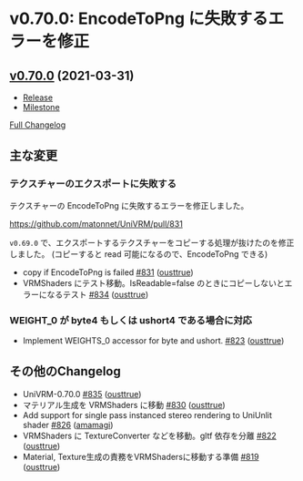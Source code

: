 # v0.70.0: EncodeToPng に失敗するエラーを修正

## [v0.70.0](https://github.com/matonnet/UniVRM/tree/v0.70.0) (2021-03-31)

* [Release](https://github.com/matonnet/UniVRM/releases/tag/v0.70.0)
* [Milestone](https://github.com/matonnet/UniVRM/milestone/32?closed=1)

[Full Changelog](https://github.com/matonnet/UniVRM/compare/v0.69.1...v0.70.0)

## 主な変更

### テクスチャーのエクスポートに失敗する

テクスチャーの EncodeToPng に失敗するエラーを修正しました。

https://github.com/matonnet/UniVRM/pull/831

`v0.69.0` で、エクスポートするテクスチャーをコピーする処理が抜けたのを修正しました。
(コピーすると read 可能になるので、EncodeToPng できる)

- copy if EncodeToPng is failed [\#831](https://github.com/matonnet/UniVRM/pull/831) ([ousttrue](https://github.com/ousttrue))
- VRMShaders にテスト移動。IsReadable=false のときにコピーしないとエラーになるテスト [\#834](https://github.com/matonnet/UniVRM/pull/834) ([ousttrue](https://github.com/ousttrue))

### WEIGHT_0 が byte4 もしくは ushort4 である場合に対応

- Implement WEIGHTS\_0 accessor for byte and ushort. [\#823](https://github.com/matonnet/UniVRM/pull/823) ([ousttrue](https://github.com/ousttrue))

## その他のChangelog

- UniVRM-0.70.0 [\#835](https://github.com/matonnet/UniVRM/pull/835) ([ousttrue](https://github.com/ousttrue))
- マテリアル生成を VRMShaders に移動 [\#830](https://github.com/matonnet/UniVRM/pull/830) ([ousttrue](https://github.com/ousttrue))
- Add support for single pass instanced stereo rendering to UniUnlit shader [\#826](https://github.com/matonnet/UniVRM/pull/826) ([amamagi](https://github.com/amamagi))
- VRMShaders に TextureConverter などを移動。gltf 依存を分離 [\#822](https://github.com/matonnet/UniVRM/pull/822) ([ousttrue](https://github.com/ousttrue))
- Material, Texture生成の責務をVRMShadersに移動する準備 [\#819](https://github.com/matonnet/UniVRM/pull/819) ([ousttrue](https://github.com/ousttrue))
